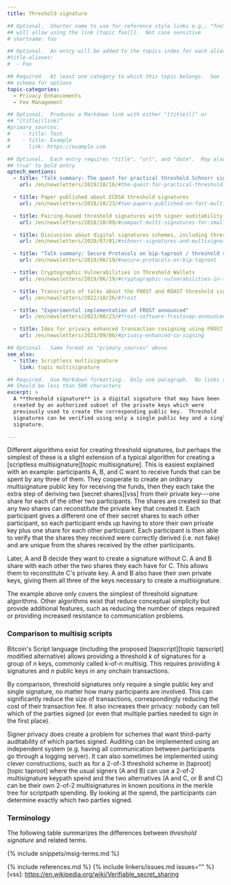 ```yaml
---
title: Threshold signature

## Optional.  Shorter name to use for reference style links e.g., "foo"
## will allow using the link [topic foo][].  Not case sensitive
# shortname: foo

## Optional.  An entry will be added to the topics index for each alias
#title-aliases:
#  - Foo

## Required.  At least one category to which this topic belongs.  See
## schema for options
topic-categories:
  - Privacy Enhancements
  - Fee Management

## Optional.  Produces a Markdown link with either "[title][]" or
## "[title](link)"
#primary_sources:
#    - title: Test
#    - title: Example
#      link: https://example.com

## Optional.  Each entry requires "title", "url", and "date".  May also use "feature:
## true" to bold entry
optech_mentions:
  - title: "Talk summary: The quest for practical threshold Schnorr signatures"
    url: /en/newsletters/2019/10/16/#the-quest-for-practical-threshold-schnorr-signatures

  - title: Paper published about ECDSA threshold signatures
    url: /en/newsletters/2018/10/23/#two-papers-published-on-fast-multiparty-ecdsa

  - title: Pairing-based threshold signatures with signer auditability
    url: /en/newsletters/2018/10/09/#compact-multi-signatures-for-smaller-blockchains

  - title: Discussion about digital signatures schemes, including threshold signatures
    url: /en/newsletters/2020/07/01/#schnorr-signatures-and-multisignatures

  - title: "Talk summary: Secure Protocols on bip-taproot / threshold sigs with MuSig"
    url: /en/newsletters/2019/06/19/#secure-protocols-on-bip-taproot

  - title: Cryptographic Vulnerabilities in Threshold Wallets
    url: /en/newsletters/2019/06/19/#cryptographic-vulnerabilities-in-threshold-wallets

  - title: Transcripts of talks about the FROST and ROAST threshold signature schemes
    url: /en/newsletters/2022/10/26/#frost

  - title: "Experimental implementation of FROST announced"
    url: /en/newsletters/2023/08/23/#frost-software-frostsnap-announced

  - title: Idea for privacy enhanced transaction cosigning using FROST
    url: /en/newsletters/2023/09/06/#privacy-enhanced-co-signing

## Optional.  Same format as "primary_sources" above
see_also:
  - title: Scriptless multisignature
    link: topic multisignature

## Required.  Use Markdown formatting.  Only one paragraph.  No links allowed.
## Should be less than 500 characters
excerpt: >
  A **threshold signature** is a digital signature that may have been
  created by an authorized subset of the private keys which were
  previously used to create the corresponding public key.  Threshold
  signatures can be verified using only a single public key and a single
  signature.

---
```

Different algorithms exist for creating threshold signatures, but
perhaps the simplest of these is a slight extension of a typical
algorithm for creating a [scriptless multisignature][topic multisignature].  This
is easiest explained with an example: participants A, B, and C want to receive
funds that can be spent by any three of them.  They cooperate to create
an ordinary multisignature public key for receiving the funds, then they
each take the extra step of deriving two [secret shares][vss] from their
private key---one share for each of the other two participants.  The
shares are created so that any two shares can reconstitute the private
key that created it.  Each participant gives a different one of their
secret shares to each other participant, so each participant ends up
having to store their own private key plus one share for each other
participant.  Each participant is then able to verify that the shares
they received were correctly derived (i.e. not fake) and are unique from
the shares received by the other participants.

Later, A and B decide they want to create a signature
without C.  A and B
share with each other the two shares they each have for C.  This
allows them to reconstitute C's private key.  A and B also
have their own private keys, giving them all three of the keys necessary
to create a multisignature.

The example above only covers the simplest of threshold signature
algorithms.  Other algorithms exist that reduce conceptual simplicity but provide
additional features, such as reducing the number of steps required or providing increased
resistance to communication problems.

### Comparison to multisig scripts

Bitcoin's Script language (including the proposed [tapscript][topic
tapscript] modified alternative) allows providing a threshold *k* of
signatures for a group of *n* keys, commonly called k-of-n multisig.
This requires providing *k* signatures and *n* public keys in any
onchain transactions.

By comparison, threshold signatures only require a single public key and
single signature, no matter how many participants are involved.
This can significantly reduce the
size of transactions, correspondingly reducing the cost of their
transaction fee.  It also increases their privacy: nobody can tell which
of the parties signed (or even that multiple parties needed to sign in
the first place).

Signer privacy does create a problem for schemes that want
third-party auditability of which parties signed.
Auditing can be implemented using an independent system (e.g. having all
communication between participants go through a logging server).  It can
also sometimes be implemented using clever constructions, such as for a
2-of-3 threshold scheme in [taproot][topic taproot] where the usual
signers (A and B) can use a 2-of-2 multisignature keypath spend and the
two alternatives (A and C, or B and C) can be their own 2-of-2
multisignatures in known positions in the merkle tree for scriptpath
spending.  By looking at the spend, the participants can determine
exactly which two parties signed.

### Terminology

The following table summarizes the differences between *threshold
signature* and related terms.

{% include snippets/msig-terms.md %}

{% include references.md %}
{% include linkers/issues.md issues="" %}
[vss]: https://en.wikipedia.org/wiki/Verifiable_secret_sharing
